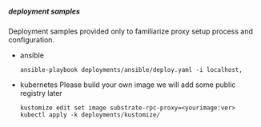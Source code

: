 ##### deployment samples

Deployment samples provided only to familiarize proxy setup process and configuration.

* ansible
  ```
  ansible-playbook deployments/ansible/deploy.yaml -i localhost,
  ```
* kubernetes
  Please build your own image we will add some public registry later
  ```
  kustomize edit set image substrate-rpc-proxy=<yourimage:ver>
  kubectl apply -k deployments/kustomize/
  ```
